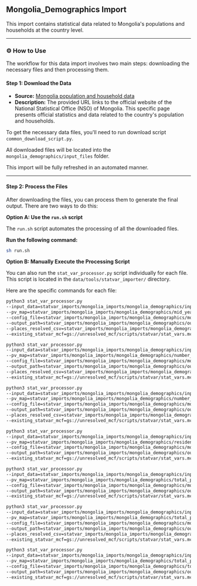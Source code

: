 ## Mongolia_Demographics Import

This import contains statistical data related to Mongolia's populations and households at the country level.

-----

### ⚙️ How to Use

The workflow for this data import involves two main steps: downloading the necessary files and then processing them.

#### Step 1: Download the Data

- **Source:** [Mongolia population and household data](https://www.1212.mn/en/statcate)
- **Description:** The provided URL links to the official website of the National Statistical Office (NSO) of Mongolia. This specific page presents official statistics and data related to the country's population and households.

To get the necessary data files, you'll need to run download script `common_download_script.py`.

All downloaded files will be located into the `mongolia_demographics/input_files` folder.

This import will be fully refreshed in an automated manner.

-----

#### Step 2: Process the Files

After downloading the files, you can process them to generate the final output. There are two ways to do this:

**Option A: Use the `run.sh` script**

The `run.sh` script automates the processing of all the downloaded files.

**Run the following command:**

```bash
sh run.sh
```

**Option B: Manually Execute the Processing Script**

You can also run the `stat_var_processor.py` script individually for each file. This script is located in the `data/tools/statvar_importer/` directory.

Here are the specific commands for each file:

```bash
python3 stat_var_processor.py
--input_data=statvar_imports/mongolia_imports/mongolia_demographics/input_files/mid_year_total_population_by_region.csv
--pv_map=statvar_imports/mongolia_imports/mongolia_demographics/mid_year_total_population_by_region_pvmap.csv
--config_file=statvar_imports/mongolia_imports/mongolia_demographics/mongolia_metadata.csv
--output_path=statvar_imports/mongolia_imports/mongolia_demographics/output_files/mid_year_total_population_by_region_output
--places_resolved_csv=statvar_imports/mongolia_imports/mongolia_demographics/mongolia_place_resolver.csv 
--existing_statvar_mcf=gs://unresolved_mcf/scripts/statvar/stat_vars.mcf
```

```bash
python3 stat_var_processor.py
--input_data=statvar_imports/mongolia_imports/mongolia_demographics/input_files/number_of_households_by_region_and_urban_rural.csv
--pv_map=statvar_imports/mongolia_imports/mongolia_demographics/number_of_households_by_region_and_urban_rural_pvmap.csv
--config_file=statvar_imports/mongolia_imports/mongolia_demographics/mongolia_metadata.csv
--output_path=statvar_imports/mongolia_imports/mongolia_demographics/output_files/number_of_households_by_region_and_urban_rural_output
--places_resolved_csv=statvar_imports/mongolia_imports/mongolia_demographics/mongolia_place_resolver.csv 
--existing_statvar_mcf=gs://unresolved_mcf/scripts/statvar/stat_vars.mcf
```

```bash
python3 stat_var_processor.py
--input_data=statvar_imports/mongolia_imports/mongolia_demographics/input_files/number_of_households_by_region.csv
--pv_map=statvar_imports/mongolia_imports/mongolia_demographics/number_of_households_by_region_pvmap.csv
--config_file=statvar_imports/mongolia_imports/mongolia_demographics/mongolia_metadata.csv
--output_path=statvar_imports/mongolia_imports/mongolia_demographics/output_files/number_of_households_by_region_output
--places_resolved_csv=statvar_imports/mongolia_imports/mongolia_demographics/mongolia_place_resolver.csv 
--existing_statvar_mcf=gs://unresolved_mcf/scripts/statvar/stat_vars.mcf
```

```bash
python3 stat_var_processor.py
--input_data=statvar_imports/mongolia_imports/mongolia_demographics/input_files/resident_population_by_agegroup_15_and_over_and_maritalstatus.csv
--pv_map=statvar_imports/mongolia_imports/mongolia_demographics/resident_population_by_agegroup_15_and_over_and_maritalstatus_pvmap.csv
--config_file=statvar_imports/mongolia_imports/mongolia_demographics/mongolia_metadata.csv
--output_path=statvar_imports/mongolia_imports/mongolia_demographics/output_files/resident_population_by_agegroup_15_and_over_and_maritalstatus_output
--existing_statvar_mcf=gs://unresolved_mcf/scripts/statvar/stat_vars.mcf
```

```bash
python3 stat_var_processor.py
--input_data=statvar_imports/mongolia_imports/mongolia_demographics/input_files/total_population_by_age_group_and_sex.csv
--pv_map=statvar_imports/mongolia_imports/mongolia_demographics/total_population_by_age_group_and_sex_pvmap.csv
--config_file=statvar_imports/mongolia_imports/mongolia_demographics/mongolia_metadata.csv
--output_path=statvar_imports/mongolia_imports/mongolia_demographics/output_files/total_population_by_age_group_and_sex_output 
--existing_statvar_mcf=gs://unresolved_mcf/scripts/statvar/stat_vars.mcf
```

```bash
python3 stat_var_processor.py
--input_data=statvar_imports/mongolia_imports/mongolia_demographics/input_files/total_population_by_region_and_urban_rural.csv
--pv_map=statvar_imports/mongolia_imports/mongolia_demographics/total_population_by_region_and_urban_rural_pvmap.csv
--config_file=statvar_imports/mongolia_imports/mongolia_demographics/mongolia_metadata.csv
--output_path=statvar_imports/mongolia_imports/mongolia_demographics/output_files/total_population_by_region_and_urban_rural_output
--places_resolved_csv=statvar_imports/mongolia_imports/mongolia_demographics/mongolia_place_resolver.csv 
--existing_statvar_mcf=gs://unresolved_mcf/scripts/statvar/stat_vars.mcf
```

```bash
python3 stat_var_processor.py
--input_data=statvar_imports/mongolia_imports/mongolia_demographics/input_files/total_population_by_sex_and_urban_rural.csv
--pv_map=statvar_imports/mongolia_imports/mongolia_demographics/total_population_by_sex_and_urban_rural_pvmap.csv
--config_file=statvar_imports/mongolia_imports/mongolia_demographics/total_population_by_sex_and_urban_rural_metadata.csv
--output_path=statvar_imports/mongolia_imports/mongolia_demographics/output_files/total_population_by_sex_and_urban_rural_output 
--existing_statvar_mcf=gs://unresolved_mcf/scripts/statvar/stat_vars.mcf
```

